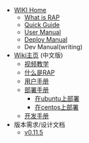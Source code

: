 * [WIKI Home](home)
  * [What is RAP](about)
  * [Quick Guide](quick_guide)
  * [User Manual](user_manual)
  * [Deploy Manual](deploy_manual)
  * Dev Manual(writing)
* [Wiki主页](home_cn) (中文版)
  * [视频教学](http://thx.github.io/RAP/study.html)
  * [什么是RAP](about_cn)
  * [用户手册](user_manual_cn)
  * [部署手册](deploy_manual_cn)
    * [在ubuntu上部署](deploy_on_ubuntu_cn)
    * [在centos上部署](deploy_on_centos_cn)
  * [开发手册](dev_manual_cn)
* 版本需求/设计文档
    * [v0.11.5](v0.11.5)





